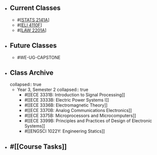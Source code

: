 - ## Current Classes
	- #[[STATS 2141A]]
	- #[[ELI 4110F]]
	- #[[LAW 2201A]]
- ## Future Classes
	- #WE-UG-CAPSTONE
- ## Class Archive
  collapsed:: true
	- Year 3, Semester 2
	  collapsed:: true
		- #[[ECE 3331B: Introduction to Signal Processing]]
		- #[[ECE 3333B: Electric Power Systems I]]
		- #[[ECE 3336B: Electromagnetic Theory]]
		- #[[ECE 3370B: Analog Communications Electronics]]
		- #[[ECE 3375B: Microprocessors and Microcomputers]]
		- #[[ECE 3399B: Principles and Practices of Design of Electronic Systems]]
		- #[[ENGSCI 1022Y: Engineering Statics]]
- ## #[[Course Tasks]]

[//begin]: # "Autogenerated link references for markdown compatibility"
[STATS 2141A]: <STATS 2141A> "Course Overview"
[ELI 4110F]: <ELI 4110F> "Course Overview"
[LAW 2201A]: <LAW 2201A> "Course Overview"
[//end]: # "Autogenerated link references"